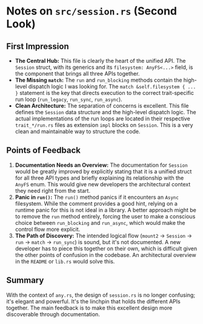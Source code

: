 # Notes on `src/session.rs` (Second Look)

## First Impression

- **The Central Hub:** This file is clearly the heart of the unified API. The `Session` struct, with its generics and its `filesystem: AnyFS<...>` field, is the component that brings all three APIs together.
- **The Missing `match`:** The `run` and `run_blocking` methods contain the high-level dispatch logic I was looking for. The `match &self.filesystem { ... }` statement is the key that directs execution to the correct trait-specific run loop (`run_legacy`, `run_sync`, `run_async`).
- **Clean Architecture:** The separation of concerns is excellent. This file defines the `Session` data structure and the high-level dispatch logic. The actual implementations of the run loops are located in their respective `trait_*/run.rs` files as extension `impl` blocks on `Session`. This is a very clean and maintainable way to structure the code.

## Points of Feedback

1.  **Documentation Needs an Overview:** The documentation for `Session` would be greatly improved by explicitly stating that it is a unified struct for all three API types and briefly explaining its relationship with the `AnyFS` enum. This would give new developers the architectural context they need right from the start.
2.  **Panic in `run()`:** The `run()` method panics if it encounters an `Async` filesystem. While the comment provides a good hint, relying on a runtime panic for this is not ideal in a library. A better approach might be to remove the `run` method entirely, forcing the user to make a conscious choice between `run_blocking` and `run_async`, which would make the control flow more explicit.
3.  **The Path of Discovery:** The intended logical flow (`mount2` -> `Session` -> `run` -> `match` -> `run_sync`) is sound, but it's not documented. A new developer has to piece this together on their own, which is difficult given the other points of confusion in the codebase. An architectural overview in the `README` or `lib.rs` would solve this.

## Summary

With the context of `any.rs`, the design of `session.rs` is no longer confusing; it's elegant and powerful. It's the linchpin that holds the different APIs together. The main feedback is to make this excellent design more discoverable through documentation.
